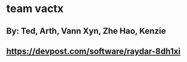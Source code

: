 # team vactx
## By: Ted, Arth, Vann Xyn, Zhe Hao, Kenzie
## https://devpost.com/software/raydar-8dh1xi
